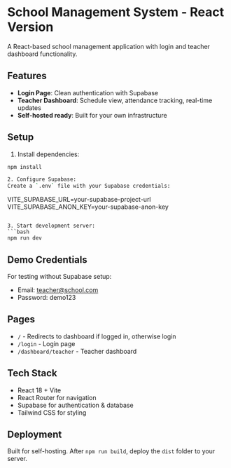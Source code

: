 # School Management System - React Version

A React-based school management application with login and teacher dashboard functionality.

## Features

- **Login Page**: Clean authentication with Supabase
- **Teacher Dashboard**: Schedule view, attendance tracking, real-time updates
- **Self-hosted ready**: Built for your own infrastructure

## Setup

1. Install dependencies:
```bash
npm install

2. Configure Supabase:
Create a `.env` file with your Supabase credentials:
```
VITE_SUPABASE_URL=your-supabase-project-url
VITE_SUPABASE_ANON_KEY=your-supabase-anon-key
```

3. Start development server:
```bash
npm run dev
```

## Demo Credentials

For testing without Supabase setup:
- Email: teacher@school.com
- Password: demo123

## Pages

- `/` - Redirects to dashboard if logged in, otherwise login
- `/login` - Login page
- `/dashboard/teacher` - Teacher dashboard

## Tech Stack

- React 18 + Vite
- React Router for navigation
- Supabase for authentication & database
- Tailwind CSS for styling

## Deployment

Built for self-hosting. After `npm run build`, deploy the `dist` folder to your server.
